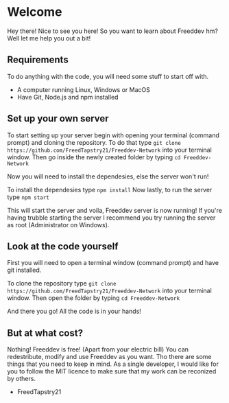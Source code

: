 # Welcome
Hey there! Nice to see you here!
So you want to learn about Freeddev hm? Well let me help you out a bit!

## Requirements
To do anything with the code, you will need some stuff to start off with.
- A computer running Linux, Windows or MacOS
- Have Git, Node.js and npm installed

## Set up your own server
To start setting up your server begin with opening your terminal (command prompt) and cloning the repository.
To do that type `git clone https://github.com/FreedTapstry21/Freeddev-Network` into your terminal window.
Then go inside the newly created folder by typing `cd Freeddev-Network`

Now you will need to install the dependesies, else the server won't run!

To install the dependesies type `npm install`
Now lastly, to run the server type `npm start`

This will start the server and voila, Freeddev server is now running!
If you're having trubble starting the server I recommend you try running the server as root (Administrator on Windows).

## Look at the code yourself
First you will need to open a terminal window (command prompt) and have git installed.

To clone the repository type `git clone https://github.com/FreedTapstry21/Freeddev-Network` into your terminal window.
Then open the folder by typing `cd Freeddev-Network`

And there you go! All the code is in your hands!

## But at what cost?
Nothing! Freeddev is free! (Apart from your electric bill)
You can redestribute, modify and use Freeddev as you want.
Tho there are some things that you need to keep in mind.
As a single developer, I would like for you to follow the MIT licence to make sure that my work can be reconized by others.

- FreedTapstry21
